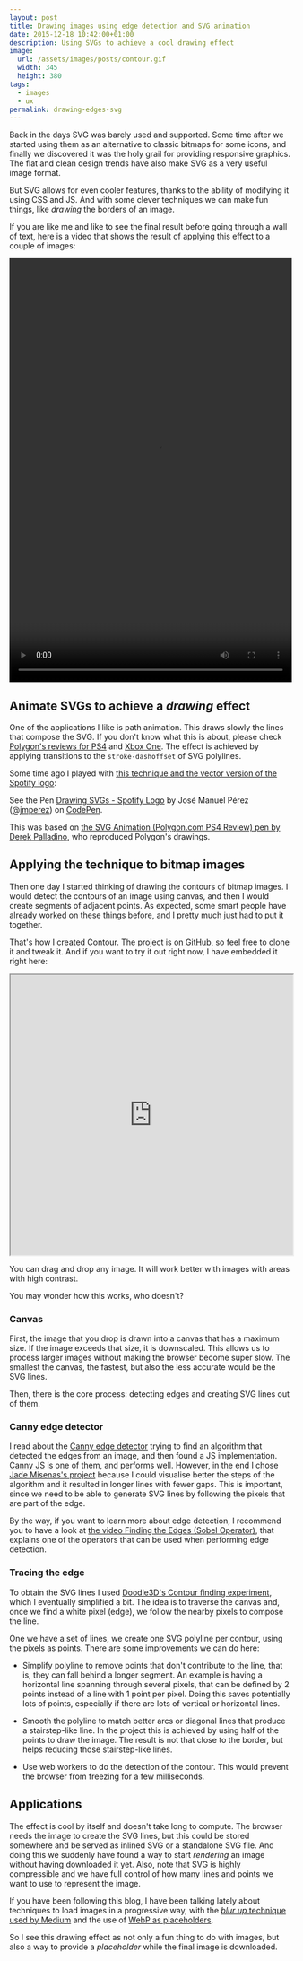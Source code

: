 ```yaml
---
layout: post
title: Drawing images using edge detection and SVG animation
date: 2015-12-18 10:42:00+01:00
description: Using SVGs to achieve a cool drawing effect
image:
  url: /assets/images/posts/contour.gif
  width: 345
  height: 380
tags:
  - images
  - ux
permalink: drawing-edges-svg
---
```


Back in the days SVG was barely used and supported. Some time after we started using them as an alternative to classic bitmaps for some icons, and finally we discovered it was the holy grail for providing responsive graphics. The flat and clean design trends have also make SVG as a very useful image format.

But SVG allows for even cooler features, thanks to the ability of modifying it using CSS and JS. And with some clever techniques we can make fun things, like _drawing_ the borders of an image.

<!-- more -->
If you are like me and like to see the final result before going through a wall of text, here is a video that shows the result of applying this effect to a couple of images:

<video controls style="max-width:100%" width="718" height="756">
  <source src="/assets/images/posts/contour.mp4" type="video/mp4">
</video>

## Animate SVGs to achieve a _drawing_ effect

One of the applications I like is path animation. This draws slowly the lines that compose the SVG. If you don't know what this is about, please check [Polygon's reviews for PS4](http://www.polygon.com/a/ps4-review) and [Xbox One](http://www.polygon.com/a/xbox-one-review). The effect is achieved by applying transitions to the `stroke-dashoffset` of SVG polylines.

Some time ago I played with [this technique and the vector version of the Spotify logo](https://github.com/JMPerez/spotify-logo-svg-drawing-animation):

<p data-height="403" data-theme-id="0" data-slug-hash="rxxRRg" data-default-tab="result" data-user="jmperez" class='codepen'>See the Pen <a href='http://codepen.io/jmperez/pen/rxxRRg/'>Drawing SVGs - Spotify Logo</a> by José Manuel Pérez (<a href='http://codepen.io/jmperez'>@jmperez</a>) on <a href='http://codepen.io'>CodePen</a>.</p>
<script async src="//assets.codepen.io/assets/embed/ei.js"></script>

This was based on [the SVG Animation (Polygon.com PS4 Review) pen by Derek Palladino](http://codepen.io/derekjp/pen/KIGFe/), who reproduced Polygon's drawings.

## Applying the technique to bitmap images

Then one day I started thinking of drawing the contours of bitmap images. I would detect the contours of an image using canvas, and then I would create segments of adjacent points. As expected, some smart people have already worked on these things before, and I pretty much just had to put it together.

That's how I created Contour. The project is [on GitHub](https://github.com/JMPerez/contour), so feel free to clone it and tweak it. And if you want to try it out right now, I have embedded it right here:

<iframe src="https://jmperezperez.com/contour/" width="100%" height="500"></iframe>

You can drag and drop any image. It will work better with images with areas with high contrast.

You may wonder how this works, who doesn't?

### Canvas

First, the image that you drop is drawn into a canvas that has a maximum size. If the image exceeds that size, it is downscaled. This allows us to process larger images without making the browser become super slow. The smallest the canvas, the fastest, but also the less accurate would be the SVG lines.

Then, there is the core process: detecting edges and creating SVG lines out of them.

### Canny edge detector

I read about the [Canny edge detector](https://en.wikipedia.org/wiki/Canny_edge_detector) trying to find an algorithm that detected the edges from an image, and then found a JS implementation. [Canny JS](https://github.com/yuta1984/CannyJS) is one of them, and performs well. However, in the end I chose [Jade Misenas's project](https://github.com/cmisenas/canny-edge-detection) because I could visualise better the steps of the algorithm and it resulted in longer lines with fewer gaps. This is important, since we need to be able to generate SVG lines by following the pixels that are part of the edge.

By the way, if you want to learn more about edge detection, I recommend you to have a look at [the video Finding the Edges (Sobel Operator)](https://www.youtube.com/watch?v=uihBwtPIBxM), that explains one of the operators that can be used when performing edge detection.

### Tracing the edge

To obtain the SVG lines I used [Doodle3D's Contour finding experiment](https://github.com/Doodle3D/Contour-finding-experiment), which I eventually simplified a bit. The idea is to traverse the canvas and, once we find a white pixel (edge), we follow the nearby pixels to compose the line.

One we have a set of lines, we create one SVG polyline per contour, using the pixels as points. There are some improvements we can do here:

- Simplify polyline to remove points that don't contribute to the line, that is, they can fall behind a longer segment. An example is having a horizontal line spanning through several pixels, that can be defined by 2 points instead of a line with 1 point per pixel. Doing this saves potentially lots of points, especially if there are lots of vertical or horizontal lines.

- Smooth the polyline to match better arcs or diagonal lines that produce a stairstep-like line. In the project this is achieved by using half of the points to draw the image. The result is not that close to the border, but helps reducing those stairstep-like lines.

- Use web workers to do the detection of the contour. This would prevent the browser from freezing for a few milliseconds.

## Applications

The effect is cool by itself and doesn't take long to compute. The browser needs the image to create the SVG lines, but this could be stored somewhere and be served as inlined SVG or a standalone SVG file. And doing this we suddenly have found a way to start _rendering_ an image without having downloaded it yet. Also, note that SVG is highly compressible and we have full control of how many lines and points we want to use to represent the image.

If you have been following this blog, I have been talking lately about techniques to load images in a progressive way, with the [_blur up_ technique used by Medium](/medium-image-progressive-loading-placeholder/) and the use of [WebP as placeholders](/webp-placeholder-images/).

So I see this drawing effect as not only a fun thing to do with images, but also a way to provide a _placeholder_ while the final image is downloaded.

